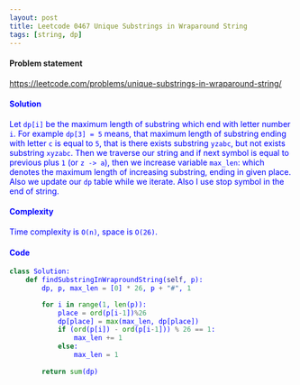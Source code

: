 ```yaml
---
layout: post
title: Leetcode 0467 Unique Substrings in Wraparound String
tags: [string, dp]
---
```


#### Problem statement

<a href="https://leetcode.com/problems/unique-substrings-in-wraparound-string/"> <font color = blue>https://leetcode.com/problems/unique-substrings-in-wraparound-string/

#### Solution
Let `dp[i]` be the maximum length of substring which end with letter number `i`. For example `dp[3] = 5` means, that maximum length of substring ending with letter `c` is equal to `5`, that is there exists substring `yzabc`, but not exists substring `xyzabc`. Then we traverse our string and if next symbol is equal to previous plus `1` (or `z -> a`), then we increase variable `max_len`: which denotes the maximum length of increasing substring, ending in given place. Also we update our `dp` table while we iterate. Also I use stop symbol in the end of string.

#### Complexity
Time complexity is `O(n)`, space is `O(26)`.

#### Code
```python
class Solution:
    def findSubstringInWraproundString(self, p):
        dp, p, max_len = [0] * 26, p + "#", 1

        for i in range(1, len(p)):
            place = ord(p[i-1])%26
            dp[place] = max(max_len, dp[place])
            if (ord(p[i]) - ord(p[i-1])) % 26 == 1:
                max_len += 1
            else:       
                max_len = 1
                
        return sum(dp)
```

